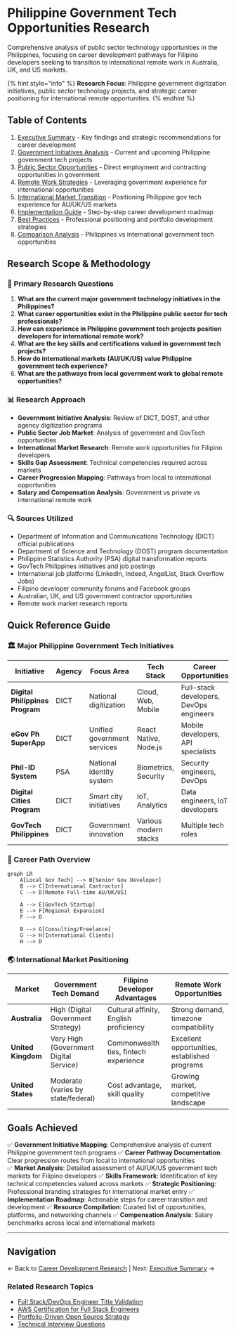 # Philippine Government Tech Opportunities Research

Comprehensive analysis of public sector technology opportunities in the Philippines, focusing on career development pathways for Filipino developers seeking to transition to international remote work in Australia, UK, and US markets.

{% hint style="info" %}
**Research Focus**: Philippine government digitization initiatives, public sector technology projects, and strategic career positioning for international remote opportunities.
{% endhint %}

## Table of Contents

1. [Executive Summary](./executive-summary.md) - Key findings and strategic recommendations for career development
2. [Government Initiatives Analysis](./government-initiatives-analysis.md) - Current and upcoming Philippine government tech projects
3. [Public Sector Opportunities](./public-sector-opportunities.md) - Direct employment and contracting opportunities in government
4. [Remote Work Strategies](./remote-work-strategies.md) - Leveraging government experience for international opportunities
5. [International Market Transition](./international-market-transition.md) - Positioning Philippine gov tech experience for AU/UK/US markets
6. [Implementation Guide](./implementation-guide.md) - Step-by-step career development roadmap
7. [Best Practices](./best-practices.md) - Professional positioning and portfolio development strategies
8. [Comparison Analysis](./comparison-analysis.md) - Philippines vs international government tech opportunities

## Research Scope & Methodology

### 🎯 Primary Research Questions

1. **What are the current major government technology initiatives in the Philippines?**
2. **What career opportunities exist in the Philippine public sector for tech professionals?**
3. **How can experience in Philippine government tech projects position developers for international remote work?**
4. **What are the key skills and certifications valued in government tech projects?**
5. **How do international markets (AU/UK/US) value Philippine government tech experience?**
6. **What are the pathways from local government work to global remote opportunities?**

### 📊 Research Approach

- **Government Initiative Analysis**: Review of DICT, DOST, and other agency digitization programs
- **Public Sector Job Market**: Analysis of government and GovTech opportunities
- **International Market Research**: Remote work opportunities for Filipino developers
- **Skills Gap Assessment**: Technical competencies required across markets
- **Career Progression Mapping**: Pathways from local to international opportunities
- **Salary and Compensation Analysis**: Government vs private vs international remote work

### 🔍 Sources Utilized

- Department of Information and Communications Technology (DICT) official publications
- Department of Science and Technology (DOST) program documentation
- Philippine Statistics Authority (PSA) digital transformation reports
- GovTech Philippines initiatives and job postings
- International job platforms (LinkedIn, Indeed, AngelList, Stack Overflow Jobs)
- Filipino developer community forums and Facebook groups
- Australian, UK, and US government contractor opportunities
- Remote work market research reports

## Quick Reference Guide

### 🏛️ Major Philippine Government Tech Initiatives

| Initiative | Agency | Focus Area | Tech Stack | Career Opportunities |
|------------|--------|------------|------------|---------------------|
| **Digital Philippines Program** | DICT | National digitization | Cloud, Web, Mobile | Full-stack developers, DevOps engineers |
| **eGov Ph SuperApp** | DICT | Unified government services | React Native, Node.js | Mobile developers, API specialists |
| **Phil-ID System** | PSA | National identity system | Biometrics, Security | Security engineers, DevOps |
| **Digital Cities Program** | DICT | Smart city initiatives | IoT, Analytics | Data engineers, IoT developers |
| **GovTech Philippines** | DICT | Government innovation | Various modern stacks | Multiple tech roles |

### 💼 Career Path Overview

```mermaid
graph LR
    A[Local Gov Tech] --> B[Senior Gov Developer]
    B --> C[International Contractor]
    C --> D[Remote Full-time AU/UK/US]
    
    A --> E[GovTech Startup]
    E --> F[Regional Expansion]
    F --> D
    
    B --> G[Consulting/Freelance]
    G --> H[International Clients]
    H --> D
```

### 🌏 International Market Positioning

| Market | Government Tech Demand | Filipino Developer Advantages | Remote Work Opportunities |
|---------|----------------------|------------------------------|---------------------------|
| **Australia** | High (Digital Government Strategy) | Cultural affinity, English proficiency | Strong demand, timezone compatibility |
| **United Kingdom** | Very High (Government Digital Service) | Commonwealth ties, fintech experience | Excellent opportunities, established programs |
| **United States** | Moderate (varies by state/federal) | Cost advantage, skill quality | Growing market, competitive landscape |

## Goals Achieved

✅ **Government Initiative Mapping**: Comprehensive analysis of current Philippine government tech programs
✅ **Career Pathway Documentation**: Clear progression routes from local to international opportunities  
✅ **Market Analysis**: Detailed assessment of AU/UK/US government tech markets for Filipino developers
✅ **Skills Framework**: Identification of key technical competencies valued across markets
✅ **Strategic Positioning**: Professional branding strategies for international market entry
✅ **Implementation Roadmap**: Actionable steps for career transition and development
✅ **Resource Compilation**: Curated list of opportunities, platforms, and networking channels
✅ **Compensation Analysis**: Salary benchmarks across local and international markets

---

## Navigation

← Back to [Career Development Research](../README.md) | Next: [Executive Summary](./executive-summary.md) →

### Related Research Topics
- [Full Stack/DevOps Engineer Title Validation](../fullstack-devops-engineer-title-validation/README.md)
- [AWS Certification for Full Stack Engineers](../aws-certification-fullstack-devops/README.md)
- [Portfolio-Driven Open Source Strategy](../portfolio-driven-open-source-strategy/README.md)
- [Technical Interview Questions](../technical-interview-questions/README.md)